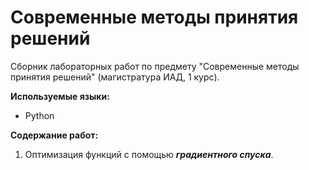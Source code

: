 # Современные методы принятия решений

Сборник лабораторных работ по предмету "Современные методы принятия решений" (магистратура ИАД, 1 курс).

**Используемые языки:**
* Python


**Содержание работ:**
1) Оптимизация функций с помощью ***градиентного спуска***.
